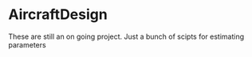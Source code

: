 # AircraftDesign
These are still an on going project. Just a bunch of scipts for estimating parameters
